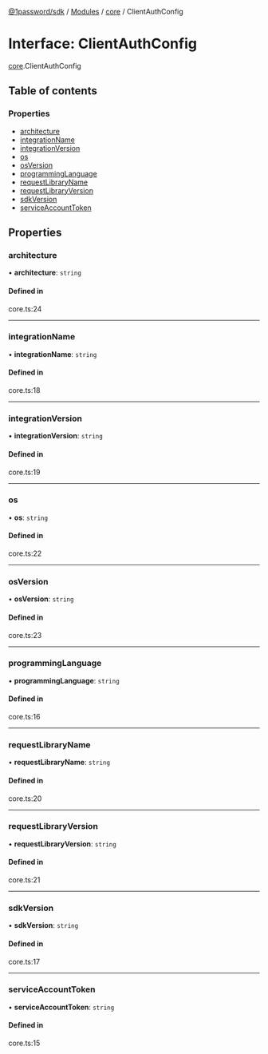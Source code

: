 [@1password/sdk](../README.md) / [Modules](../modules.md) / [core](../modules/core.md) / ClientAuthConfig

# Interface: ClientAuthConfig

[core](../modules/core.md).ClientAuthConfig

## Table of contents

### Properties

- [architecture](core.ClientAuthConfig.md#architecture)
- [integrationName](core.ClientAuthConfig.md#integrationname)
- [integrationVersion](core.ClientAuthConfig.md#integrationversion)
- [os](core.ClientAuthConfig.md#os)
- [osVersion](core.ClientAuthConfig.md#osversion)
- [programmingLanguage](core.ClientAuthConfig.md#programminglanguage)
- [requestLibraryName](core.ClientAuthConfig.md#requestlibraryname)
- [requestLibraryVersion](core.ClientAuthConfig.md#requestlibraryversion)
- [sdkVersion](core.ClientAuthConfig.md#sdkversion)
- [serviceAccountToken](core.ClientAuthConfig.md#serviceaccounttoken)

## Properties

### architecture

• **architecture**: `string`

#### Defined in

core.ts:24

___

### integrationName

• **integrationName**: `string`

#### Defined in

core.ts:18

___

### integrationVersion

• **integrationVersion**: `string`

#### Defined in

core.ts:19

___

### os

• **os**: `string`

#### Defined in

core.ts:22

___

### osVersion

• **osVersion**: `string`

#### Defined in

core.ts:23

___

### programmingLanguage

• **programmingLanguage**: `string`

#### Defined in

core.ts:16

___

### requestLibraryName

• **requestLibraryName**: `string`

#### Defined in

core.ts:20

___

### requestLibraryVersion

• **requestLibraryVersion**: `string`

#### Defined in

core.ts:21

___

### sdkVersion

• **sdkVersion**: `string`

#### Defined in

core.ts:17

___

### serviceAccountToken

• **serviceAccountToken**: `string`

#### Defined in

core.ts:15
